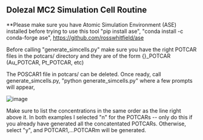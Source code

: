 ## Dolezal MC2 Simulation Cell Routine

**Please make sure you have Atomic Simulation Environment (ASE) installed before trying to use this tool "pip install ase", "conda install -c conda-forge ase", https://github.com/rosswhitfield/ase

Before calling "generate_simcells.py" make sure you have the right POTCAR files in the potcars/ directory and they are of the form {}_POTCAR (Au_POTCAR, Pt_POTCAR, etc)

The POSCAR1 file in potcars/ can be deleted. Once ready, call generate_simcells.py, "python generate_simcells.py" where a few prompts will appear,

![image](https://user-images.githubusercontent.com/47109396/145228007-ec0dadde-1193-4d29-a81b-a7a3c67581c3.png)

Make sure to list the concentrations in the same order as the line right above it. In both examples I selected "n" for the POTCARs -- only do this if you already have generated all the concatentated POTCARs. Otherwise, select "y", and POTCAR1,...POTCARm will be generated.
